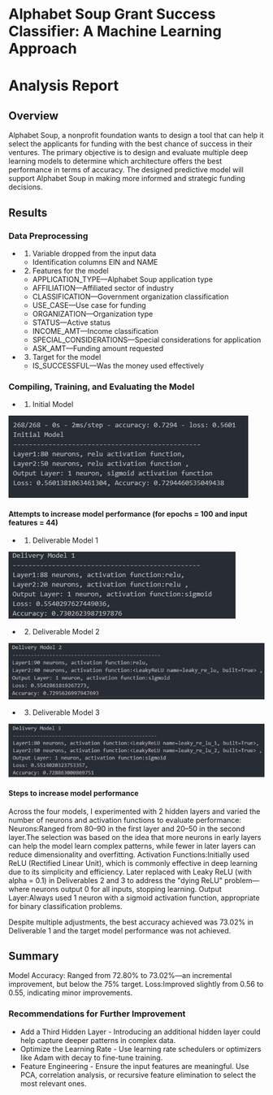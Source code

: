# Alphabet Soup Grant Success Classifier: A Machine Learning Approach
# Analysis Report
## Overview
Alphabet Soup, a nonprofit foundation wants to design a tool that can help it select the applicants for funding with the best chance of success in their ventures.
The primary objective is to design and evaluate multiple deep learning models to determine which architecture offers the best performance in terms of accuracy. The designed predictive model will support Alphabet Soup in making more informed and strategic funding decisions.

## Results
### Data Preprocessing
* 1. Variable dropped from the input data 
    * Identification columns EIN and NAME 

* 2. Features for the model
    * APPLICATION_TYPE—Alphabet Soup application type
    * AFFILIATION—Affiliated sector of industry
    * CLASSIFICATION—Government organization classification
    * USE_CASE—Use case for funding
    * ORGANIZATION—Organization type
    * STATUS—Active status
    * INCOME_AMT—Income classification
    * SPECIAL_CONSIDERATIONS—Special considerations for application
    * ASK_AMT—Funding amount requested

* 3. Target for the model
    * IS_SUCCESSFUL—Was the money used effectively

### Compiling, Training, and Evaluating the Model
* 1. Initial Model

![initial model](images/initial_model.png)
#### Attempts to increase model performance (for epochs = 100 and input features = 44)

* 1. Deliverable Model 1

![model1](images/model1.png)

* 2. Deliverable Model 2

![model2](images/model2.png)

* 3. Deliverable Model 3

![model3](images/model3.png)

#### Steps to increase model performance
Across the four models, I experimented with 2 hidden layers and varied the number of neurons and activation functions to evaluate performance:
Neurons:Ranged from 80–90 in the first layer and 20–50 in the second layer.The selection was based on the idea that more neurons in early layers can help the model learn complex patterns, while fewer in later layers can reduce dimensionality and overfitting.
Activation Functions:Initially used ReLU (Rectified Linear Unit), which is commonly effective in deep learning due to its simplicity and efficiency.
Later replaced with Leaky ReLU (with alpha = 0.1) in Deliverables 2 and 3 to address the "dying ReLU" problem—where neurons output 0 for all inputs, stopping learning.
Output Layer:Always used 1 neuron with a sigmoid activation function, appropriate for binary classification problems.

Despite multiple adjustments, the best accuracy achieved was 73.02% in Deliverable 1 and the target model performance was not achieved.

## Summary 
Model Accuracy: Ranged from 72.80% to 73.02%—an incremental improvement, but below the 75% target.
Loss:Improved slightly from 0.56 to 0.55, indicating minor improvements.

### Recommendations for Further Improvement
* Add a Third Hidden Layer - Introducing an additional hidden layer could help capture deeper patterns in complex data.
* Optimize the Learning Rate - Use learning rate schedulers or optimizers like Adam with decay to fine-tune training.
* Feature Engineering - Ensure the input features are meaningful. Use PCA, correlation analysis, or recursive feature elimination to select the most relevant ones.


